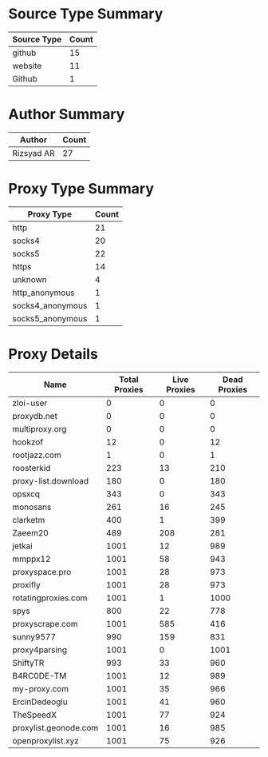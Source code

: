 # Source Type Summary

| Source Type | Count |
|-------------|-------|
| github | 15 |
| website | 11 |
| Github | 1 |


# Author Summary

| Author | Count |
|--------|-------|
| Rizsyad AR | 27 |


# Proxy Type Summary

| Proxy Type | Count |
|------------|-------|
| http | 21 |
| socks4 | 20 |
| socks5 | 22 |
| https | 14 |
| unknown | 4 |
| http_anonymous | 1 |
| socks4_anonymous | 1 |
| socks5_anonymous | 1 |


# Proxy Details

| Name | Total Proxies | Live Proxies | Dead Proxies |
|------|---------------|--------------|---------------|
| zloi-user | 0 | 0 | 0 |
| proxydb.net | 0 | 0 | 0 |
| multiproxy.org | 0 | 0 | 0 |
| hookzof | 12 | 0 | 12 |
| rootjazz.com | 1 | 0 | 1 |
| roosterkid | 223 | 13 | 210 |
| proxy-list.download | 180 | 0 | 180 |
| opsxcq | 343 | 0 | 343 |
| monosans | 261 | 16 | 245 |
| clarketm | 400 | 1 | 399 |
| Zaeem20 | 489 | 208 | 281 |
| jetkai | 1001 | 12 | 989 |
| mmppx12 | 1001 | 58 | 943 |
| proxyspace.pro | 1001 | 28 | 973 |
| proxifly | 1001 | 28 | 973 |
| rotatingproxies.com | 1001 | 1 | 1000 |
| spys | 800 | 22 | 778 |
| proxyscrape.com | 1001 | 585 | 416 |
| sunny9577 | 990 | 159 | 831 |
| proxy4parsing | 1001 | 0 | 1001 |
| ShiftyTR | 993 | 33 | 960 |
| B4RC0DE-TM | 1001 | 12 | 989 |
| my-proxy.com | 1001 | 35 | 966 |
| ErcinDedeoglu | 1001 | 41 | 960 |
| TheSpeedX | 1001 | 77 | 924 |
| proxylist.geonode.com | 1001 | 16 | 985 |
| openproxylist.xyz | 1001 | 75 | 926 |
